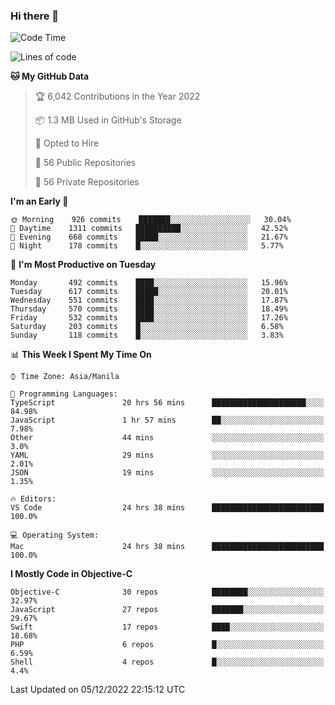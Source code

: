 ### Hi there 👋

<!--START_SECTION:waka-->
![Code Time](http://img.shields.io/badge/Code%20Time-3%2C452%20hrs%2044%20mins-blue)

![Lines of code](https://img.shields.io/badge/From%20Hello%20World%20I%27ve%20Written-2%20Million%20lines%20of%20code-blue)

**🐱 My GitHub Data** 

> 🏆 6,042 Contributions in the Year 2022
 > 
> 📦 1.3 MB Used in GitHub's Storage 
 > 
> 💼 Opted to Hire
 > 
> 📜 56 Public Repositories 
 > 
> 🔑 56 Private Repositories  
 > 
**I'm an Early 🐤** 

```text
🌞 Morning    926 commits    ███████░░░░░░░░░░░░░░░░░░   30.04% 
🌆 Daytime    1311 commits   ██████████░░░░░░░░░░░░░░░   42.52% 
🌃 Evening    668 commits    █████░░░░░░░░░░░░░░░░░░░░   21.67% 
🌙 Night      178 commits    █░░░░░░░░░░░░░░░░░░░░░░░░   5.77%

```
📅 **I'm Most Productive on Tuesday** 

```text
Monday       492 commits    ████░░░░░░░░░░░░░░░░░░░░░   15.96% 
Tuesday      617 commits    █████░░░░░░░░░░░░░░░░░░░░   20.01% 
Wednesday    551 commits    ████░░░░░░░░░░░░░░░░░░░░░   17.87% 
Thursday     570 commits    ████░░░░░░░░░░░░░░░░░░░░░   18.49% 
Friday       532 commits    ████░░░░░░░░░░░░░░░░░░░░░   17.26% 
Saturday     203 commits    █░░░░░░░░░░░░░░░░░░░░░░░░   6.58% 
Sunday       118 commits    █░░░░░░░░░░░░░░░░░░░░░░░░   3.83%

```


📊 **This Week I Spent My Time On** 

```text
⌚︎ Time Zone: Asia/Manila

💬 Programming Languages: 
TypeScript               20 hrs 56 mins      █████████████████████░░░░   84.98% 
JavaScript               1 hr 57 mins        ██░░░░░░░░░░░░░░░░░░░░░░░   7.98% 
Other                    44 mins             ░░░░░░░░░░░░░░░░░░░░░░░░░   3.0% 
YAML                     29 mins             ░░░░░░░░░░░░░░░░░░░░░░░░░   2.01% 
JSON                     19 mins             ░░░░░░░░░░░░░░░░░░░░░░░░░   1.35%

🔥 Editors: 
VS Code                  24 hrs 38 mins      █████████████████████████   100.0%

💻 Operating System: 
Mac                      24 hrs 38 mins      █████████████████████████   100.0%

```

**I Mostly Code in Objective-C** 

```text
Objective-C              30 repos            ████████░░░░░░░░░░░░░░░░░   32.97% 
JavaScript               27 repos            ███████░░░░░░░░░░░░░░░░░░   29.67% 
Swift                    17 repos            ████░░░░░░░░░░░░░░░░░░░░░   18.68% 
PHP                      6 repos             █░░░░░░░░░░░░░░░░░░░░░░░░   6.59% 
Shell                    4 repos             █░░░░░░░░░░░░░░░░░░░░░░░░   4.4%

```



 Last Updated on 05/12/2022 22:15:12 UTC
<!--END_SECTION:waka-->


<!--
**rad182/rad182** is a ✨ _special_ ✨ repository because its `README.md` (this file) appears on your GitHub profile.

Here are some ideas to get you started:

- 🔭 I’m currently working on ...
- 🌱 I’m currently learning ...
- 👯 I’m looking to collaborate on ...
- 🤔 I’m looking for help with ...
- 💬 Ask me about ...
- 📫 How to reach me: ...
- 😄 Pronouns: ...
- ⚡ Fun fact: ...
-->
